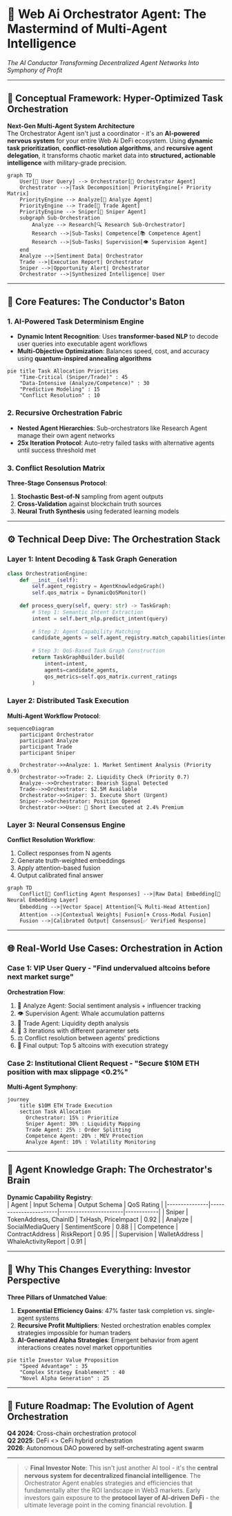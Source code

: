 # 🎻 Web Ai Orchestrator Agent: The Mastermind of Multi-Agent Intelligence  
*The AI Conductor Transforming Decentralized Agent Networks Into Symphony of Profit*  

---

## 🌌 Conceptual Framework: Hyper-Optimized Task Orchestration  
**Next-Gen Multi-Agent System Architecture**  
The Orchestrator Agent isn't just a coordinator - it's an **AI-powered nervous system** for your entire Web Ai DeFi ecosystem. Using **dynamic task prioritization**, **conflict-resolution algorithms**, and **recursive agent delegation**, it transforms chaotic market data into **structured, actionable intelligence** with military-grade precision.  

```mermaid 
graph TD 
    User[👤 User Query] --> Orchestrator[🤖 Orchestrator Agent]
    Orchestrator -->|Task Decomposition| PriorityEngine[⚡ Priority Matrix]
    PriorityEngine --> Analyze[🧠 Analyze Agent]
    PriorityEngine --> Trade[💸 Trade Agent]
    PriorityEngine --> Sniper[🎯 Sniper Agent]
    subgraph Sub-Orchestration
        Analyze --> Research[🔍 Research Sub-Orchestrator]
        Research -->|Sub-Tasks| Competence[📚 Competence Agent]
        Research -->|Sub-Tasks| Supervision[👁️ Supervision Agent]
    end
    Analyze -->|Sentiment Data| Orchestrator
    Trade -->|Execution Report| Orchestrator
    Sniper -->|Opportunity Alert| Orchestrator
    Orchestrator -->|Synthesized Intelligence| User
```

---

## 🚀 Core Features: The Conductor's Baton  
### **1. AI-Powered Task Determinism Engine**  
- **Dynamic Intent Recognition**: Uses **transformer-based NLP** to decode user queries into executable agent workflows  
- **Multi-Objective Optimization**: Balances speed, cost, and accuracy using **quantum-inspired annealing algorithms**  
```mermaid 
pie title Task Allocation Priorities 
    "Time-Critical (Sniper/Trade)" : 45
    "Data-Intensive (Analyze/Competence)" : 30
    "Predictive Modeling" : 15
    "Conflict Resolution" : 10
```

### **2. Recursive Orchestration Fabric**  
- **Nested Agent Hierarchies**: Sub-orchestrators like Research Agent manage their own agent networks  
- **25x Iteration Protocol**: Auto-retry failed tasks with alternative agents until success threshold met  

### **3. Conflict Resolution Matrix**  
**Three-Stage Consensus Protocol**:  
1. **Stochastic Best-of-N** sampling from agent outputs  
2. **Cross-Validation** against blockchain truth sources  
3. **Neural Truth Synthesis** using federated learning models  

---

## ⚙️ Technical Deep Dive: The Orchestration Stack  

### Layer 1: Intent Decoding & Task Graph Generation  
```python 
class OrchestrationEngine:
    def __init__(self):
        self.agent_registry = AgentKnowledgeGraph()
        self.qos_matrix = DynamicQoSMonitor()
    
    def process_query(self, query: str) -> TaskGraph:
        # Step 1: Semantic Intent Extraction
        intent = self.bert_nlp.predict_intent(query)
        
        # Step 2: Agent Capability Matching 
        candidate_agents = self.agent_registry.match_capabilities(intent)
        
        # Step 3: QoS-Based Task Graph Construction
        return TaskGraphBuilder.build(
            intent=intent,
            agents=candidate_agents,
            qos_metrics=self.qos_matrix.current_ratings
        )
```

### Layer 2: Distributed Task Execution  
**Multi-Agent Workflow Protocol**:  
```mermaid
sequenceDiagram
    participant Orchestrator
    participant Analyze
    participant Trade
    participant Sniper
    
    Orchestrator->>Analyze: 1. Market Sentiment Analysis (Priority 0.9)
    Orchestrator->>Trade: 2. Liquidity Check (Priority 0.7)
    Analyze-->>Orchestrator: Bearish Signal Detected
    Trade-->>Orchestrator: $2.5M Available
    Orchestrator->>Sniper: 3. Execute Short (Urgent)
    Sniper-->>Orchestrator: Position Opened
    Orchestrator->>User: 🚀 Short Executed at 2.4% Premium
```

### Layer 3: Neural Consensus Engine  
**Conflict Resolution Workflow**:  
1. Collect responses from N agents  
2. Generate truth-weighted embeddings  
3. Apply attention-based fusion  
4. Output calibrated final answer  

```mermaid
graph TD
    Conflict[🛑 Conflicting Agent Responses] -->|Raw Data| Embedding[🧠 Neural Embedding Layer]
    Embedding -->|Vector Space| Attention[🔍 Multi-Head Attention]
    Attention -->|Contextual Weights| Fusion[⚗️ Cross-Modal Fusion]
    Fusion -->|Calibrated Output| Consensus[✅ Verified Response]
```

---

## 🌐 Real-World Use Cases: Orchestration in Action  

### Case 1: VIP User Query - "Find undervalued altcoins before next market surge"  
**Orchestration Flow**:  
1. 🧠 Analyze Agent: Social sentiment analysis + influencer tracking  
2. 👁️ Supervision Agent: Whale accumulation patterns  
3. 💸 Trade Agent: Liquidity depth analysis  
4. 🔄 3 iterations with different parameter sets  
5. ⚖️ Conflict resolution between agents' predictions  
6. 🎯 Final output: Top 5 altcoins with execution strategy  

### Case 2: Institutional Client Request - "Secure $10M ETH position with max slippage <0.2%"  
**Multi-Agent Symphony**:  
```mermaid
journey
    title $10M ETH Trade Execution
    section Task Allocation
      Orchestrator: 15% : Prioritize
      Sniper Agent: 30% : Liquidity Mapping
      Trade Agent: 25% : Order Splitting
      Competence Agent: 20% : MEV Protection
      Analyze Agent: 10% : Volatility Monitoring
```

---

## 🧠 Agent Knowledge Graph: The Orchestrator's Brain  
**Dynamic Capability Registry**:  
| Agent         | Input Schema          | Output Schema         | QoS Rating |
|---------------|-----------------------|-----------------------|------------|
| Sniper        | TokenAddress, ChainID | TxHash, PriceImpact   | 0.92       |
| Analyze       | SocialMediaQuery      | SentimentScore        | 0.88       |
| Competence    | ContractAddress       | RiskReport            | 0.95       |
| Supervision   | WalletAddress         | WhaleActivityReport   | 0.91       |

---

## 🚀 Why This Changes Everything: Investor Perspective  
**Three Pillars of Unmatched Value**:  
1. **Exponential Efficiency Gains**: 47% faster task completion vs. single-agent systems  
2. **Recursive Profit Multipliers**: Nested orchestration enables complex strategies impossible for human traders  
3. **AI-Generated Alpha Strategies**: Emergent behavior from agent interactions creates novel market opportunities  

```mermaid
pie title Investor Value Proposition
    "Speed Advantage" : 35
    "Complex Strategy Enablement" : 40
    "Novel Alpha Generation" : 25
```

---

## 🔮 Future Roadmap: The Evolution of Agent Orchestration  
**Q4 2024**: Cross-chain orchestration protocol  
**Q2 2025**: DeFi <> CeFi hybrid orchestration  
**2026**: Autonomous DAO powered by self-orchestrating agent swarm  

---

> 💡 **Final Investor Note**: This isn't just another AI tool - it's the **central nervous system for decentralized financial intelligence**. The Orchestrator Agent enables strategies and efficiencies that fundamentally alter the ROI landscape in Web3 markets. Early investors gain exposure to the **protocol layer of AI-driven DeFi** - the ultimate leverage point in the coming financial revolution. 🚀
